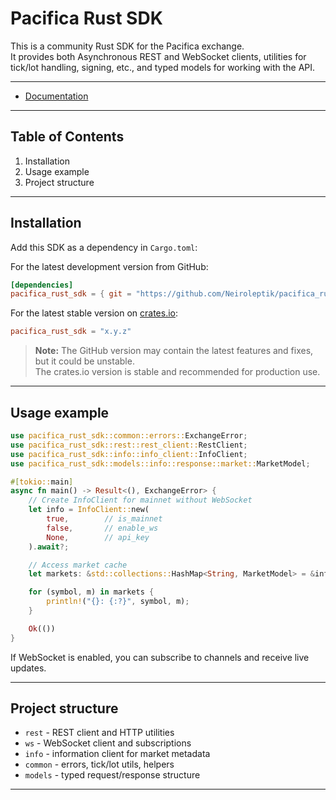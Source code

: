 # Pacifica Rust SDK

This is a community Rust SDK for the Pacifica exchange.\
It provides both Asynchronous REST and WebSocket clients, utilities for tick/lot handling, signing, etc., and typed models for working with the API.

***

* [Documentation](SUMMARY.md)

***

## Table of Contents

1. Installation
2. Usage example
3. Project structure

***

## Installation

Add this SDK as a dependency in `Cargo.toml`:

For the latest development version from GitHub:
```toml
[dependencies]
pacifica_rust_sdk = { git = "https://github.com/Neiroleptik/pacifica_rust_sdk.git", branch = "main" }
```

For the latest stable version on [crates.io](https://crates.io/crates/pacifica_rust_sdk):
```toml
pacifica_rust_sdk = "x.y.z" 
```
> **Note:** The GitHub version may contain the latest features and fixes, but it could be unstable.  
> The crates.io version is stable and recommended for production use.

***

## Usage example

```rust
use pacifica_rust_sdk::common::errors::ExchangeError;
use pacifica_rust_sdk::rest::rest_client::RestClient;
use pacifica_rust_sdk::info::info_client::InfoClient;
use pacifica_rust_sdk::models::info::response::market::MarketModel;

#[tokio::main]
async fn main() -> Result<(), ExchangeError> {
    // Create InfoClient for mainnet without WebSocket
    let info = InfoClient::new(
        true,        // is_mainnet
        false,       // enable_ws
        None,        // api_key
    ).await?;

    // Access market cache
    let markets: &std::collections::HashMap<String, MarketModel> = &info.market_cache;

    for (symbol, m) in markets {
        println!("{}: {:?}", symbol, m);
    }

    Ok(())
}
```

If WebSocket is enabled, you can subscribe to channels and receive live updates.

***

## Project structure

* `rest` - REST client and HTTP utilities
* `ws` - WebSocket client and subscriptions
* `info` - information client for market metadata
* `common` - errors, tick/lot utils, helpers
* `models` - typed request/response structure

***

